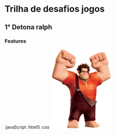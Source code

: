 # Trilha de desafios jogos
## 1° Detona ralph
### Features
 :javaScript 
 :html5 
 :css
![Detona Ralph](src/img/ralph1_resized.png)


 
 



